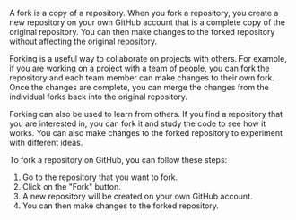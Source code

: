 A fork is a copy of a repository. When you fork a repository, you create a new repository on your own GitHub account that is a complete copy of the original repository. You can then make changes to the forked repository without affecting the original repository.

Forking is a useful way to collaborate on projects with others. For example, if you are working on a project with a team of people, you can fork the repository and each team member can make changes to their own fork. Once the changes are complete, you can merge the changes from the individual forks back into the original repository.

Forking can also be used to learn from others. If you find a repository that you are interested in, you can fork it and study the code to see how it works. You can also make changes to the forked repository to experiment with different ideas.

To fork a repository on GitHub, you can follow these steps:

1. Go to the repository that you want to fork.
2. Click on the "Fork" button.
3. A new repository will be created on your own GitHub account.
4. You can then make changes to the forked repository.